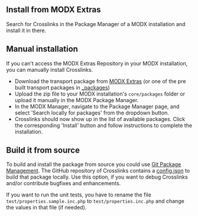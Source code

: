 ## Install from MODX Extras

Search for Crosslinks in the Package Manager of a MODX installation and install
it in there.

## Manual installation

If you can't access the MODX Extras Repository in your MODX installation, you
can manually install Crosslinks.

* Download the transport package from [MODX Extras](https://modx.com/extras/package/crosslinksofterms) (or one of the pre built transport packages in [_packages](https://github.com/Jako/Crosslinks/tree/master/_packages))
* Upload the zip file to your MODX installation's `core/packages` folder or upload it manually in the MODX Package Manager.
* In the MODX Manager, navigate to the Package Manager page, and select 'Search locally for packages' from the dropdown button.
* Crosslinks should now show up in the list of available packages. Click the corresponding 'Install' button and follow instructions to complete the installation.

## Build it from source

To build and install the package from source you could use [Git Package
Management](https://github.com/TheBoxer/Git-Package-Management). The GitHub
repository of Crosslinks contains a
[config.json](https://github.com/Jako/Crosslinks/blob/master/_build/config.json)
to build that package locally. Use this option, if you want to debug Crosslinks 
and/or contribute bugfixes and enhancements. 

If you want to run the unit tests, you have to rename the file
`test/properties.sample.inc.php` to `test/properties.inc.php` and change the
values in that file (if needed).
